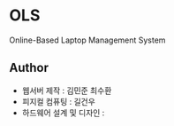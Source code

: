 # OLS
Online-Based Laptop Management System

## Author
- 웹서버 제작 : 김민준 최수환
- 피지컬 컴퓨팅 : 길건우
- 하드웨어 설계 및 디자인 : 

